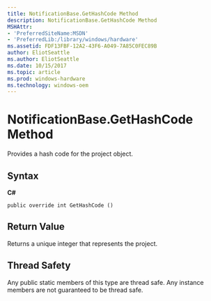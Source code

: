 ```yaml
---
title: NotificationBase.GetHashCode Method
description: NotificationBase.GetHashCode Method
MSHAttr:
- 'PreferredSiteName:MSDN'
- 'PreferredLib:/library/windows/hardware'
ms.assetid: FDF13FBF-12A2-43F6-A049-7A85C0FEC89B
author: EliotSeattle
ms.author: EliotSeattle
ms.date: 10/15/2017
ms.topic: article
ms.prod: windows-hardware
ms.technology: windows-oem
---
```


# NotificationBase.GetHashCode Method


Provides a hash code for the project object.

## <span id="Syntax"></span><span id="syntax"></span><span id="SYNTAX"></span>Syntax


**C#**

`public override int GetHashCode ()`

## <span id="Return_Value"></span><span id="return_value"></span><span id="RETURN_VALUE"></span>Return Value


Returns a unique integer that represents the project.

## <span id="Thread_Safety"></span><span id="thread_safety"></span><span id="THREAD_SAFETY"></span>Thread Safety


Any public static members of this type are thread safe. Any instance members are not guaranteed to be thread safe.

 

 






